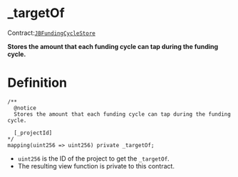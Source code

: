# _targetOf

Contract:[`JBFundingCycleStore`](../)​‌

**Stores the amount that each funding cycle can tap during the funding cycle.**

# Definition

```solidity
/** 
  @notice
  Stores the amount that each funding cycle can tap during the funding cycle.
  
  [_projectId]
*/
mapping(uint256 => uint256) private _targetOf;
```

* `uint256` is the ID of the project to get the `_targetOf`.
* The resulting view function is private to this contract.
